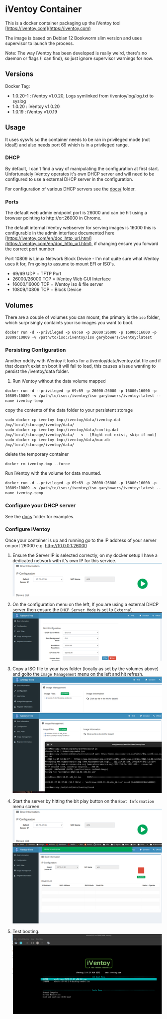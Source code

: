 # iVentoy Container

This is a docker container packaging up the iVentoy tool [https://iventoy.com](https://iventoy.com)

The image is based on Debian 12 Bookworm slim version and uses supervisor to launch the process.

Note: The way iVentoy has been developed is really weird, there's no daemon or flags (I can find), so just ignore supervisor warnings for now.

## Versions

Docker Tag:
* 1.0.20-1 : iVentoy v1.0.20,  Logs symlinked from /iventoy/log/log.txt to syslog
* 1.0.20   : iVentoy v1.0.20
* 1.0.19   : iVentoy v1.0.19

## Usage

It uses sysvfs so the container needs to be ran in privileged mode (not ideal!) and also needs port 69 which is in a privileged range.

### DHCP

By default, I can't find a way of manipulating the configuration at first start.  Unfortunately iVentoy operates it's own DHCP server and will need to be configured to use a external DHCP server in the configuration.

For configuration of various DHCP servers see the [docs/](docs) folder.

### Ports 

The default web admin endpoint port is 26000 and can be hit using a browser pointing to http://<ip>or<localhost>:26000 in Chrome. 

The default internal iVentoy webserver for serving images is 16000 this is configurable in the admin interface documented here [https://iventoy.com/en/doc_http_url.html](https://iventoy.com/en/doc_http_url.html), if changing ensure you forward the correct port number

Port 10809 is Linux Network Block Device - I'm not quite sure what iVentoy uses it for, I'm going to assume to mount EFI or ISO's.

  - 69/69 UDP = TFTP Port
  - 26000/26000 TCP = iVentoy Web GUI Interface
  - 16000/16000 TCP = iVentoy iso & file server
  - 10809/10809 TCP = Block Device

## Volumes

There are a couple of volumes you can mount, the primary is the `iso` folder, which surprisingly containts your iso images you want to boot.

```
docker run -d --privileged -p 69:69 -p 26000:26000 -p 16000:16000 -p 10809:10809 -v /path/to/iso:/iventoy/iso garybowers/iventoy:latest
```

### Persisting Configuration

Another oddity with iVentoy it looks for a /iventoy/data/iventoy.dat file and if that doesn't exist on boot it will fail to load, this causes a issue wanting to persist the /iventoy/data folder.

1. Run iVentoy without the data volume mapped 
```
docker run -d --privileged -p 69:69 -p 26000:26000 -p 16000:16000 -p 10809:10809 -v /path/to/isos:/iventoy/iso garybowers/iventoy:latest --name iventoy-temp
```

copy the contents of the data folder to your persistent storage

```
sudo docker cp iventoy-tmp:/iventoy/data/iventoy.dat /my/local/storage/iventoy/data/
sudo docker cp iventoy-tmp:/iventoy/data/config.dat /my/local/storage/iventoy/data/   <---[Might not exist, skip if not]
sudo docker cp iventoy-tmp:/iventoy/data/mac.db /my/local/storage/iventoy/data/
```

delete the temporary container

```
docker rm iventoy-tmp --force
```

Run iVentoy with the volume for data mounted.

```
docker run -d --privileged -p 69:69 -p 26000:26000 -p 16000:16000 -p 10809:10809 -v /path/to/isos:/iventoy/iso garybowers/iventoy:latest --name iventoy-temp
```

### Configure your DHCP server
See the [docs](docs/) folder for examples.

### Configure iVentoy

Once your container is up and running go to the IP address of your server on port 26000 e.g. http://10.0.0.1:26000

1. Ensure the Server IP is selected correctly, on my docker setup I have a dedicated network with it's own IP for this service.
![picture of iVentoy configuration 1](docs/assets/scr1.png)

2. On the configuration menu on the left, If you are using a external DHCP server then ensure the `DHCP Server Mode` is set to `External`
![picture of iVentoy configuration 2](docs/assets/scr2.png)

3. Copy a ISO file to your isos folder (locally as set by the volumes above) and goito the `Image Management` menu on the left and hit refresh.
![picture of iVentoy configuration 2](docs/assets/scr3.png)
![picture of iVentoy configuration 2](docs/assets/scr4.png)

4. Start the server by hitting the bit play button on the `Boot Information` menu screen
![picture of iVentoy configuration 1](docs/assets/scr1.png)
![picture of iVentoy configuration 1](docs/assets/scr5.png)

5. Test booting.
![picture of iVentoy configuration 1](docs/assets/scr6.png)

